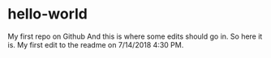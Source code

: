 # hello-world
My first repo on Github
And this is where some edits should go in. So here it is. My first edit to the readme on 7/14/2018 4:30 PM.
